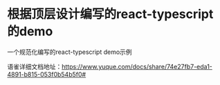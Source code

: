 # 根据顶层设计编写的react-typescript的demo
一个规范化编写的react-typescript demo示例

语雀详细文档地址：https://www.yuque.com/docs/share/74e27fb7-eda1-4891-b815-053f0b54b5f0#
